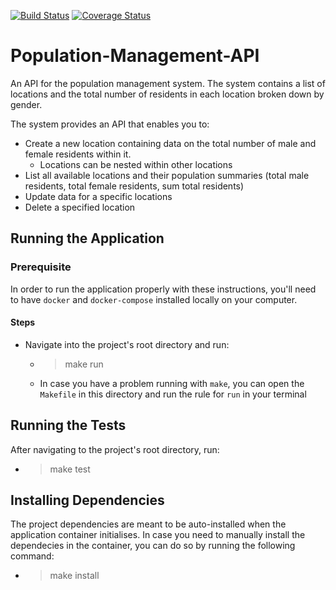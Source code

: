 [![Build Status](https://travis-ci.org/johnmutuma5/Population-Management-API.svg?branch=develop)](https://travis-ci.org/johnmutuma5/Population-Management-API)
[![Coverage Status](https://coveralls.io/repos/github/johnmutuma5/Population-Management-API/badge.svg?branch=develop)](https://coveralls.io/github/johnmutuma5/Population-Management-API?branch=develop)

# Population-Management-API
An API for the population management system. The system contains a list of locations and the total number of residents in each location broken down by gender.

The system provides an API that enables you to:

- Create a new location containing data on the total number of male and female residents within it.
  - Locations can be nested within other locations
- List all available locations and their population summaries (total male residents, total female residents, sum total residents)
- Update data for a specific locations
- Delete a specified location

## Running the Application
### Prerequisite

In order to run the application properly with these instructions, you'll need to have `docker` and `docker-compose` installed locally on your computer.

#### Steps 
- Navigate into the project's root directory and run:
  - >  make run
  - In case you have a problem running with `make`, you can open the `Makefile` in this directory and run the rule for `run` in your terminal

## Running the Tests
After navigating to the project's root directory, run:

  - > make test

## Installing Dependencies
The project dependencies are meant to be auto-installed when the application container initialises. In case you need to manually install the dependecies in the container, you can do so by running the following command:
  - > make install
